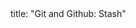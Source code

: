 <frontmatter>
title: "Git and Github: Stash"
</frontmatter>

<include src="navbar.md" boilerplate />

<include src="unit-inPage-asFlat.md" boilerplate />